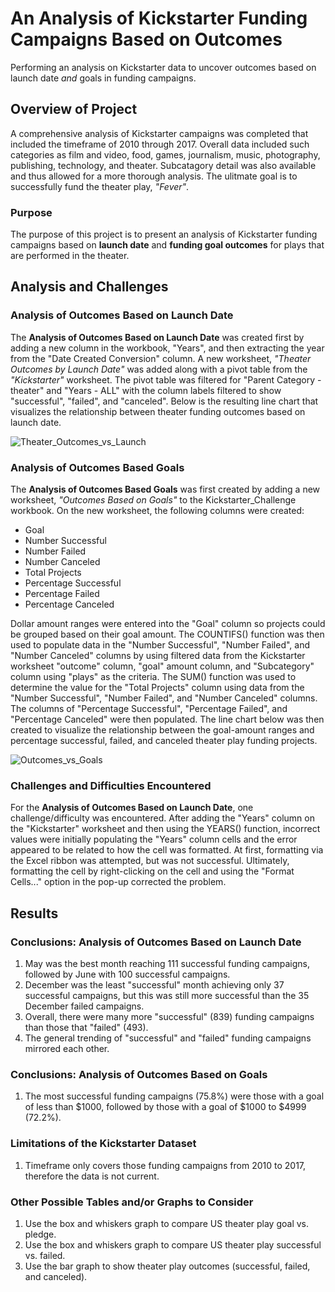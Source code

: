 # An Analysis of Kickstarter Funding Campaigns Based on Outcomes
Performing an analysis on Kickstarter data to uncover outcomes based on launch date *and* goals in funding campaigns.

## Overview of Project

A comprehensive analysis of Kickstarter campaigns was completed that included the timeframe of 2010 through 2017.  Overall data included such categories as film and video, food, games, journalism, music, photography, publishing, technology, and theater.  Subcatagory detail was also available and thus allowed for a more thorough analysis.  The ulitmate goal is to successfully fund the theater play, *"Fever"*.



### Purpose

The purpose of this project is to present an analysis of Kickstarter funding campaigns based on **launch date** and **funding goal outcomes** for plays that are performed in the theater.

## Analysis and Challenges



### Analysis of Outcomes Based on Launch Date

The **Analysis of Outcomes Based on Launch Date** was created first by adding a new column in the workbook, "Years", and then extracting the year from the "Date Created Conversion" column.  A new worksheet, *"Theater Outcomes by Launch Date"* was added along with a pivot table from the *"Kickstarter"* worksheet.  The pivot table was filtered for "Parent Category - theater" and "Years - ALL" with the column labels filtered to show "successful", "failed", and "canceled".  Below is the resulting line chart that visualizes the relationship between theater funding outcomes based on launch date.

![Theater_Outcomes_vs_Launch](https://user-images.githubusercontent.com/94148420/147168457-8d8e82f3-9e5d-45e3-8346-b086b99fd550.png)


### Analysis of Outcomes Based Goals

The **Analysis of Outcomes Based Goals** was first created by adding a new worksheet, *"Outcomes Based on Goals"* to the Kickstarter_Challenge workbook.  On the new worksheet, the following columns were created:

* Goal
* Number Successful
* Number Failed
* Number Canceled
* Total Projects
* Percentage Successful
* Percentage Failed
* Percentage Canceled

Dollar amount ranges were entered into the "Goal" column so projects could be grouped based on their goal amount.  The COUNTIFS() function was then used to populate data in the "Number Successful", "Number Failed", and "Number Canceled" columns by using filtered data from the Kickstarter worksheet "outcome" column, "goal" amount column, and "Subcategory" column using "plays" as the criteria.  The SUM() function was used to determine the value for the "Total Projects" column using data from the "Number Successful", "Number Failed", and "Number Canceled" columns.  The columns of "Percentage Successful", "Percentage Failed", and "Percentage Canceled" were then populated.  The line chart below was then created to visualize the relationship between the goal-amount ranges and percentage successful, failed, and canceled theater play funding projects.

![Outcomes_vs_Goals](https://user-images.githubusercontent.com/94148420/147176154-c024d5be-e50f-4db6-aa60-adffd7be2ef5.png)

        

### Challenges and Difficulties Encountered

For the **Analysis of Outcomes Based on Launch Date**, one challenge/difficulty was encountered.  After adding the "Years" column on the "Kickstarter" worksheet and then using the YEARS() function, incorrect values were initially populating the "Years" column cells and the error appeared to be related to how the cell was formatted.  At first, formatting via the Excel ribbon was attempted, but was not successful.  Ultimately, formatting the cell by right-clicking on the cell and using the "Format Cells..." option in the pop-up corrected the problem.

## Results

### Conclusions: Analysis of Outcomes Based on Launch Date
1. May was the best month reaching 111 successful funding campaigns, followed by June with 100 successful campaigns.
2. December was the least "successful" month achieving only 37 successful campaigns, but this was still more successful than the 35 December failed campaigns.
3. Overall, there were many more "successful" (839) funding campaigns than those that "failed" (493).
4. The general trending of "successful" and "failed" funding campaigns mirrored each other.

### Conclusions: Analysis of Outcomes Based on Goals
1. The most successful funding campaigns (75.8%) were those with a goal of less than $1000, followed by those with a goal of $1000 to $4999 (72.2%).

### Limitations of the Kickstarter Dataset
1. Timeframe only covers those funding campaigns from 2010 to 2017, therefore the data is not current.

### Other Possible Tables and/or Graphs to Consider
1. Use the box and whiskers graph to compare US theater play goal vs. pledge.
2. Use the box and whiskers graph to compare US theater play successful vs. failed.
3. Use the bar graph to show theater play outcomes (successful, failed, and canceled).

